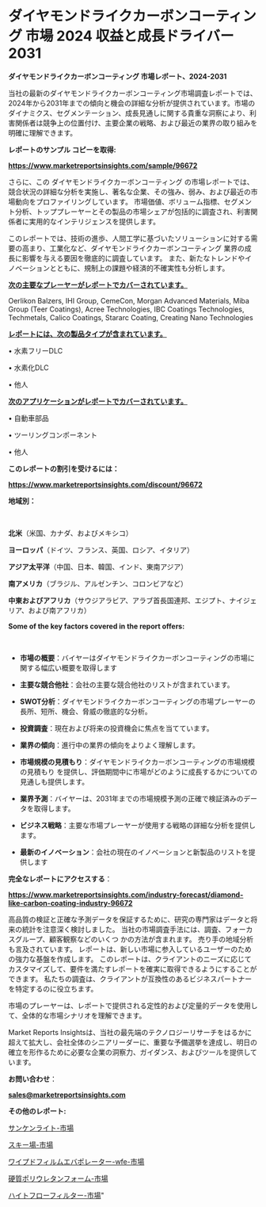 # ダイヤモンドライクカーボンコーティング 市場 2024 収益と成長ドライバー 2031

<strong>ダイヤモンドライクカーボンコーティング 市場レポート、2024-2031</strong>

当社の最新のダイヤモンドライクカーボンコーティング市場調査レポートでは、2024年から2031年までの傾向と機会の詳細な分析が提供されています。市場のダイナミクス、セグメンテーション、成長見通しに関する貴重な洞察により、利害関係者は競争上の位置付け、主要企業の戦略、および最近の業界の取り組みを明確に理解できます。



<strong>レポートのサンプル コピーを取得:</strong> <a href=https://www.marketreportsinsights.com/sample/96672>

<strong><u>https://www.marketreportsinsights.com/sample/96672</u></strong></a>

さらに、この ダイヤモンドライクカーボンコーティング の市場レポートでは、競合状況の詳細な分析を実施し、著名な企業、その強み、弱み、および最近の市場動向をプロファイリングしています。 市場価値、ボリューム指標、セグメント分析、トッププレーヤーとその製品の市場シェアが包括的に調査され、利害関係者に実用的なインテリジェンスを提供します。

このレポートでは、技術の進歩、人間工学に基づいたソリューションに対する需要の高まり、工業化など、ダイヤモンドライクカーボンコーティング 業界の成長に影響を与える要因を徹底的に調査しています。 また、新たなトレンドやイノベーションとともに、規制上の課題や経済的不確実性も分析します。



<strong><u>次の主要なプレーヤーがレポートでカバーされています。</u></strong>

Oerlikon Balzers, IHI Group, CemeCon, Morgan Advanced Materials, Miba Group (Teer Coatings), Acree Technologies, IBC Coatings Technologies, Techmetals, Calico Coatings, Stararc Coating, Creating Nano Technologies



<strong><u><b>レポートには、次の製品タイプが含まれています。</b></u></strong>

• 水素フリーDLC

• 水素化DLC

• 他人



<strong><u><b>次のアプリケーションがレポートでカバーされています。</b></u></strong>

• 自動車部品

• ツーリングコンポーネント

• 他人



<strong><b>このレポートの割引を受けるには：</b></strong>

<a href=https://www.marketreportsinsights.com/discount/96672>

<strong><u>https://www.marketreportsinsights.com/discount/96672</u></strong></a>



<strong>地域別：</strong>

<strong> </strong>



<strong>北米</strong>（米国、カナダ、およびメキシコ）



<strong>ヨーロッパ</strong>（ドイツ、フランス、英国、ロシア、イタリア）



<strong>アジア太平洋</strong>（中国、日本、韓国、インド、東南アジア）



<strong>南アメリカ</strong>（ブラジル、アルゼンチン、コロンビアなど）



<strong>中東およびアフリカ</strong>（サウジアラビア、アラブ首長国連邦、エジプト、ナイジェリア、および南アフリカ）



<strong>Some of the key factors covered in the report offers:</strong>

<strong> </strong>
<ul>
  <li>

<strong>市場の概要</strong>：バイヤーはダイヤモンドライクカーボンコーティングの市場に関する幅広い概要を取得します</li>
  <li>

<strong>主要な競合他社</strong>：会社の主要な競合他社のリストが含まれています。</li>
  <li>

<strong>SWOT分析</strong>：ダイヤモンドライクカーボンコーティングの市場プレーヤーの長所、短所、機会、脅威の徹底的な分析。</li>
  <li>

<strong>投資調査</strong>：現在および将来の投資機会に焦点を当てています。</li>
  <li>

<strong>業界の傾向</strong>：進行中の業界の傾向をよりよく理解します。</li>
  <li>

<strong>市場規模の見積もり</strong>：ダイヤモンドライクカーボンコーティングの市場規模の見積もり を提供し、評価期間中に市場がどのように成長するかについての見通しも提供します。</li>
  <li>

<strong>業界予測</strong>：バイヤーは、2031年までの市場規模予測の正確で検証済みのデータを取得します。</li>
  <li>

<strong>ビジネス戦略</strong>：主要な市場プレーヤーが使用する戦略の詳細な分析を提供します。</li>
  <li>

<strong>最新のイノベーション</strong>：会社の現在のイノベーションと新製品のリストを提供します</li>
</ul>


<strong>完全なレポートにアクセスする</strong>：

<a href=https://www.marketreportsinsights.com/industry-forecast/diamond-like-carbon-coating-industry-96672>

<strong><u>https://www.marketreportsinsights.com/industry-forecast/diamond-like-carbon-coating-industry-96672</u></strong></a>

高品質の検証と正確な予測データを保証するために、研究の専門家はデータと将来の統計を注意深く検討しました。 当社の市場調査手法には、調査、フォーカスグループ、顧客観察などのいくつ かの方法が含まれます。 売り手の地域分析も言及されています。 レポートは、新しい市場に参入しているユーザーのための強力な基盤を作成します。 このレポートは、クライアントのニーズに応じてカスタマイズして、要件を満たすレポートを確実に取得できるようにすることができます。 私たちの調査は、クライアントが互換性のあるビジネスパートナーを特定するのに役立ちます。

市場のプレーヤーは、レポートで提供される定性的および定量的データを使用して、全体的な市場シナリオを理解できます。

Market Reports Insightsは、当社の最先端のテクノロジーリサーチをはるかに超えて拡大し、会社全体のシニアリーダーに、重要な予備選挙を達成し、明日の確立を形作るために必要な企業の洞察力、ガイダンス、およびツールを提供しています。



<strong><b>お問い合わせ</b></strong>：

<a href=mailto:sales@marketreportsinsights.com>

<strong><u>sales@marketreportsinsights.com</u></strong></a>



<strong>その他のレポート:</strong>

<a href=https://www.linkedin.com/pulse/サンケンライト-市場-2023-swot-分析と成長率-2030-consumer-connection-collective-360-g6vrf/>サンケンライト-市場</a>

<a href=https://www.linkedin.com/pulse/スキー場-市場-2023-新興市場-将来の動向と市場需要-2030-1ewyf/>スキー場-市場</a>

<a href=https://www.linkedin.com/pulse/ワイプドフィルムエバポレーター-wfe-市場-2023-最新の-cagr-adbef/>ワイプドフィルムエバポレーター-wfe-市場</a>

<a href=https://www.linkedin.com/pulse/硬質ポリウレタンフォーム-市場-2023-総合分析と事業成長戦略-2030-shhzf/>硬質ポリウレタンフォーム-市場</a>

<a href=https://www.linkedin.com/pulse/ハイトフローフィルター-市場-2023-swot-分析と最新イノベーション-2030-pr-news-hub-g0kof/>ハイトフローフィルター-市場</a>"
